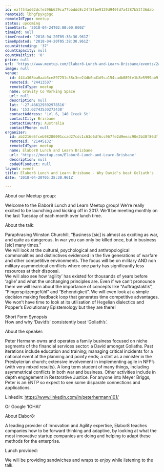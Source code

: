```yaml
---
id: eaff54ad62dcfe396b629ca77bbddd8c24f8fbe9129d940fd7a4287b52f36dab
remoteId: lbhgfpyxgbgc
remoteIdType: meetup
status: upcoming
timeStart: '2018-04-24T02:00:00.000Z'
timeEnd: null
timeCreated: '2018-04-20T05:38:30.961Z'
timeUpdated: '2018-04-20T05:38:30.961Z'
countAttending: '37'
countCapacity: null
countWaitlist: '0'
price: null
url: 'https://www.meetup.com/Elabor8-Lunch-and-Learn-Brisbane/events/242570377/'
image: null
venue:
  id: 444a368ba0aab3ce897251c58c3ee24db0ad1d9ca154cadb089fe1b8e5999ab9
  remoteId: '24413507'
  remoteIdType: meetup
  name: Gravity Co Working Space
  url: null
  description: null
  lat: '-27.466129302978516'
  lon: '153.02743530273438'
  contactAddress: 'Lvl 6, 140 Creek St'
  contactCity: Brisbane
  contactCountry: Australia
  contactPhone: null
organizer:
  id: ab2216e5fceb98280091ccad27cdc1c63d6df6cc967fe2d9eeac90e2b30f86df
  remoteId: '21445132'
  remoteIdType: meetup
  name: Elabor8 Lunch and Learn Brisbane
  url: 'https://meetup.com/Elabor8-Lunch-and-Learn-Brisbane'
  description: null
  codeOfConduct: null
layout: event
title: Elabor8 Lunch and Learn Brisbane - Why David's beat Goliath's
date: '2018-04-20T05:38:30.961Z'

---
```

<p>About our Meetup group:</p> <p>Welcome to the Elabor8 Lunch and Learn Meetup group! We're really excited to be launching and kicking off in 2017. We'll be meeting monthly on the last Tuesday of each month over lunch time.</p> <p>About the talk:</p> <p>Paraphrasing Winston Churchill, “Business [sic] is almost as exciting as war, and quite as dangerous. In war you can only be killed once, but in business [sic] many times.”<br/>We will look at the cultural, psychological and anthropological commonalities and distinctives evidenced in the five generations of warfare and other competitive environments. The focus will be on military AND non military asymmetrical conflicts where one party has significantly less resources at their disposal.<br/>We will also see how ‘agility’ has existed for thousands of years before ‘agile’ and what the unchanging principles are. Even if we can’t pronounce them we will learn about the importance of concepts like “Auftragstaktik”, “Fingerspitzengefühl” and “Behendigkeit”. We will even look at a simple decision making feedback loop that generates time competitive advantages. We won’t have time to look at its utilisation of Hegelian dialectics and Popper’s Evolutionary Epistemology but they are there!</p> <p>Short Form Synopsis<br/>How and why ‘David’s’ consistently beat ‘Goliath’s’.</p> <p>About the speaker:</p> <p>Peter Hermann owns and operates a family business focused on niche segments of the financial services sector: a David amongst Goliaths. Past iterations include education and training; managing critical incidents for a national event at the planning and pointy ends; a stint as a minister in the Presbyterian church; extensive involvement in implementing agile in NFP’s (with very mixed results). A long term student of many things, including asymmetrical conflicts in both war and business. Other activities include in depth engagement in Restorative Justice. For anyone into Meyer Briggs, Peter is an ENTP so expect to see some disparate connections and applications.</p> <p>LinkedIn: <a href="https://www.linkedin.com/in/peterhermann101/" class="linkified">https://www.linkedin.com/in/peterhermann101/</a></p> <p>Or Google ‘IOHAI’</p> <p>About Elabor8:</p> <p>A leading provider of Innovation and Agility expertise, Elabor8 teaches companies how to be forward thinking and adaptive, by looking at what the most innovative startup companies are doing and helping to adapt these methods for the enterprise.</p> <p>Lunch provided:</p> <p>We will be providing sandwiches and wraps to enjoy while listening to the talk.</p>
